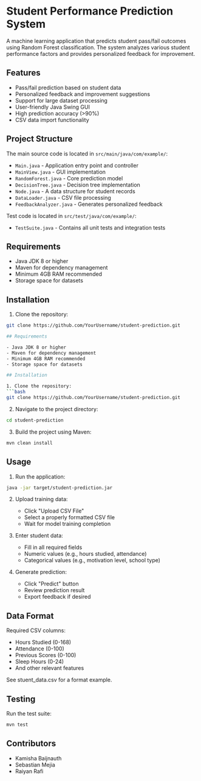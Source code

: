 # Student Performance Prediction System

A machine learning application that predicts student pass/fail outcomes using Random Forest classification. The system analyzes various student performance factors and provides personalized feedback for improvement.

## Features

- Pass/fail prediction based on student data
- Personalized feedback and improvement suggestions
- Support for large dataset processing
- User-friendly Java Swing GUI
- High prediction accuracy (>90%)
- CSV data import functionality

## Project Structure

The main source code is located in `src/main/java/com/example/`:
- `Main.java` - Application entry point and controller
- `MainView.java` - GUI implementation
- `RandomForest.java` - Core prediction model
- `DecisionTree.java` - Decision tree implementation
- `Node.java` - A data structure for student records
- `DataLoader.java` - CSV file processing
- `FeedbackAnalyzer.java` - Generates personalized feedback

Test code is located in `src/test/java/com/example/`:
- `TestSuite.java` - Contains all unit tests and integration tests

## Requirements

- Java JDK 8 or higher
- Maven for dependency management
- Minimum 4GB RAM recommended
- Storage space for datasets

## Installation

1. Clone the repository:
```bash
git clone https://github.com/YourUsername/student-prediction.git

## Requirements

- Java JDK 8 or higher
- Maven for dependency management
- Minimum 4GB RAM recommended
- Storage space for datasets

## Installation

1. Clone the repository:
```bash
git clone https://github.com/YourUsername/student-prediction.git
```

2. Navigate to the project directory:
```bash
cd student-prediction
```

3. Build the project using Maven:
```bash
mvn clean install
```

## Usage

1. Run the application:
```bash
java -jar target/student-prediction.jar
```

2. Upload training data:
   - Click "Upload CSV File"
   - Select a properly formatted CSV file
   - Wait for model training completion

3. Enter student data:
   - Fill in all required fields
   - Numeric values (e.g., hours studied, attendance)
   - Categorical values (e.g., motivation level, school type)

4. Generate prediction:
   - Click "Predict" button
   - Review prediction result
   - Export feedback if desired

## Data Format

Required CSV columns:
- Hours Studied (0-168)
- Attendance (0-100)
- Previous Scores (0-100)
- Sleep Hours (0-24)
- And other relevant features

See stuent_data.csv for a format example.

## Testing

Run the test suite:
```bash
mvn test
```

## Contributors

- Kamisha Baijnauth
- Sebastian Mejia
- Raiyan Rafi
